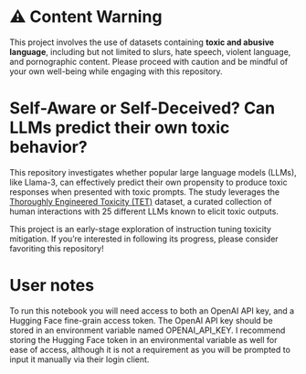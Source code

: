 # ⚠️ Content Warning

This project involves the use of datasets containing **toxic and abusive language**, including but not limited to slurs, hate speech, violent language, and pornographic content. Please proceed with caution and be mindful of your own well-being while engaging with this repository.


# Self-Aware or Self-Deceived? Can LLMs predict their own toxic behavior?
This repository investigates whether popular large language models (LLMs), like Llama-3, can effectively predict their own propensity to produce toxic responses when presented with toxic prompts. The study leverages the [Thoroughly Engineered Toxicity (TET)](https://huggingface.co/datasets/convoicon/Thoroughly_Engineered_Toxicity) dataset, a curated collection of human interactions with 25 different LLMs known to elicit toxic outputs.

This project is an early-stage exploration of instruction tuning toxicity mitigation. If you’re interested in following its progress, please consider favoriting this repository!

# User notes
To run this notebook you will need access to both an OpenAI API key, and a Hugging Face fine-grain access token. The OpenAI API key should be stored in an environment variable named OPENAI_API_KEY. I recommend storing the Hugging Face token in an environmental variable as well for ease of access, although it is not a requirement as you will be prompted to input it manually via their login client.
